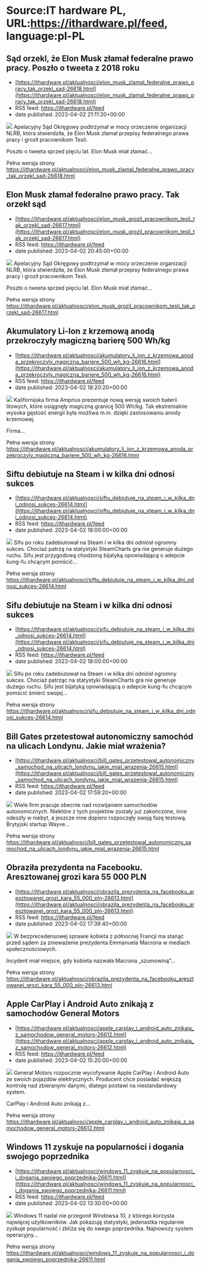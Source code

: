 # Source:IT hardware PL, URL:https://ithardware.pl/feed, language:pl-PL

## Sąd orzekl, że Elon Musk złamał federalne prawo pracy. Poszło o tweeta z 2018 roku
 - [https://ithardware.pl/aktualnosci/elon_musk_zlamal_federalne_prawo_pracy_tak_orzekl_sad-26618.html](https://ithardware.pl/aktualnosci/elon_musk_zlamal_federalne_prawo_pracy_tak_orzekl_sad-26618.html)
 - RSS feed: https://ithardware.pl/feed
 - date published: 2023-04-02 21:11:20+00:00

<img src="https://ithardware.pl/artykuly/min/26618_1.jpg" />            Apelacyjny Sąd Okręgowy podtrzymał w mocy orzeczenie organizacji NLRB, kt&oacute;ra stwierdziła, że Elon Musk złamał przepisy federalnego prawa pracy i groził pracownikom Tesli.

Poszło o tweeta sprzed pięciu lat. Elon Musk miał złamać...
            <p>Pełna wersja strony <a href="https://ithardware.pl/aktualnosci/elon_musk_zlamal_federalne_prawo_pracy_tak_orzekl_sad-26618.html">https://ithardware.pl/aktualnosci/elon_musk_zlamal_federalne_prawo_pracy_tak_orzekl_sad-26618.html</a></p>

## Elon Musk złamał federalne prawo pracy. Tak orzekł sąd
 - [https://ithardware.pl/aktualnosci/elon_musk_grozil_pracownikom_tesli_tak_orzekl_sad-26617.html](https://ithardware.pl/aktualnosci/elon_musk_grozil_pracownikom_tesli_tak_orzekl_sad-26617.html)
 - RSS feed: https://ithardware.pl/feed
 - date published: 2023-04-02 20:45:00+00:00

<img src="https://ithardware.pl/artykuly/min/26617_1.jpg" />            Apelacyjny Sąd Okręgowy podtrzymał w mocy orzeczenie organizacji NLRB, kt&oacute;ra stwierdziła, że Elon Musk złamał przepisy federalnego prawa pracy i groził pracownikom Tesli.

Poszło o tweeta sprzed pięciu lat. Elon Musk miał złamać...
            <p>Pełna wersja strony <a href="https://ithardware.pl/aktualnosci/elon_musk_grozil_pracownikom_tesli_tak_orzekl_sad-26617.html">https://ithardware.pl/aktualnosci/elon_musk_grozil_pracownikom_tesli_tak_orzekl_sad-26617.html</a></p>

## Akumulatory Li-Ion z krzemową anodą przekroczyły magiczną barierę 500 Wh/kg
 - [https://ithardware.pl/aktualnosci/akumulatory_li_ion_z_krzemowa_anoda_przekroczyly_magiczna_bariere_500_wh_kg-26616.html](https://ithardware.pl/aktualnosci/akumulatory_li_ion_z_krzemowa_anoda_przekroczyly_magiczna_bariere_500_wh_kg-26616.html)
 - RSS feed: https://ithardware.pl/feed
 - date published: 2023-04-02 18:20:20+00:00

<img src="https://ithardware.pl/artykuly/min/26616_1.jpg" />            Kalifornijska firma Amprius prezentuje nową wersję swoich baterii litowych, kt&oacute;re osiągnęły magiczną granicę 500 Wh/kg.&nbsp;Tak ekstremalnie wysoka gęstość energii była możliwa m.in. dzięki zastosowaniu anody krzemowej.

Firma...
            <p>Pełna wersja strony <a href="https://ithardware.pl/aktualnosci/akumulatory_li_ion_z_krzemowa_anoda_przekroczyly_magiczna_bariere_500_wh_kg-26616.html">https://ithardware.pl/aktualnosci/akumulatory_li_ion_z_krzemowa_anoda_przekroczyly_magiczna_bariere_500_wh_kg-26616.html</a></p>

## Siftu debiutuje na Steam i w kilka dni odnosi sukces
 - [https://ithardware.pl/aktualnosci/siftu_debiutuje_na_steam_i_w_kilka_dni_odnosi_sukces-26614.html](https://ithardware.pl/aktualnosci/siftu_debiutuje_na_steam_i_w_kilka_dni_odnosi_sukces-26614.html)
 - RSS feed: https://ithardware.pl/feed
 - date published: 2023-04-02 18:00:00+00:00

<img src="https://ithardware.pl/artykuly/min/26614_1.jpg" />            Sifu po roku zadebiutował na Steam i w kilka dni odni&oacute;sł ogromny sukces. Chociaż patrzą na statystyki SteamCharts gra nie generuje dużego ruchu. Sifu jest przygodową chodzoną bijatyką opowiadającą o adepcie kung-fu chcącym pomścić...
            <p>Pełna wersja strony <a href="https://ithardware.pl/aktualnosci/siftu_debiutuje_na_steam_i_w_kilka_dni_odnosi_sukces-26614.html">https://ithardware.pl/aktualnosci/siftu_debiutuje_na_steam_i_w_kilka_dni_odnosi_sukces-26614.html</a></p>

## Sifu debiutuje na Steam i w kilka dni odnosi sukces
 - [https://ithardware.pl/aktualnosci/sifu_debiutuje_na_steam_i_w_kilka_dni_odnosi_sukces-26614.html](https://ithardware.pl/aktualnosci/sifu_debiutuje_na_steam_i_w_kilka_dni_odnosi_sukces-26614.html)
 - RSS feed: https://ithardware.pl/feed
 - date published: 2023-04-02 18:00:00+00:00

<img src="https://ithardware.pl/artykuly/min/26614_1.jpg" />            Sifu po roku zadebiutował na Steam i w kilka dni odni&oacute;sł ogromny sukces. Chociaż patrząc na statystyki SteamCharts gra nie generuje dużego ruchu. Sifu jest bijatyką opowiadającą o adepcie kung-fu chcącym pomścić śmierć swojej...
            <p>Pełna wersja strony <a href="https://ithardware.pl/aktualnosci/sifu_debiutuje_na_steam_i_w_kilka_dni_odnosi_sukces-26614.html">https://ithardware.pl/aktualnosci/sifu_debiutuje_na_steam_i_w_kilka_dni_odnosi_sukces-26614.html</a></p>

## Bill Gates przetestował autonomiczny samochód na ulicach Londynu. Jakie miał wrażenia?
 - [https://ithardware.pl/aktualnosci/bill_gates_przetestowal_autonomiczny_samochod_na_ulicach_londynu_jakie_mial_wrazenia-26615.html](https://ithardware.pl/aktualnosci/bill_gates_przetestowal_autonomiczny_samochod_na_ulicach_londynu_jakie_mial_wrazenia-26615.html)
 - RSS feed: https://ithardware.pl/feed
 - date published: 2023-04-02 17:59:20+00:00

<img src="https://ithardware.pl/artykuly/min/26615_1.jpg" />            Wiele firm pracuje obecnie nad rozwijaniem samochod&oacute;w autonomicznych. Niekt&oacute;re z tych projekt&oacute;w zostały już zakończone, inne odeszły w niebyt, a jeszcze inne dopiero rozpoczęły swoją fazę testową. Brytyjski startup Wayve...
            <p>Pełna wersja strony <a href="https://ithardware.pl/aktualnosci/bill_gates_przetestowal_autonomiczny_samochod_na_ulicach_londynu_jakie_mial_wrazenia-26615.html">https://ithardware.pl/aktualnosci/bill_gates_przetestowal_autonomiczny_samochod_na_ulicach_londynu_jakie_mial_wrazenia-26615.html</a></p>

## Obraziła prezydenta na Facebooku. Aresztowanej grozi kara 55 000 PLN
 - [https://ithardware.pl/aktualnosci/obrazila_prezydenta_na_facebooku_aresztowanej_grozi_kara_55_000_pln-26613.html](https://ithardware.pl/aktualnosci/obrazila_prezydenta_na_facebooku_aresztowanej_grozi_kara_55_000_pln-26613.html)
 - RSS feed: https://ithardware.pl/feed
 - date published: 2023-04-02 17:39:40+00:00

<img src="https://ithardware.pl/artykuly/min/26613_1.jpg" />            W bezprecedensowej sprawie kobieta z p&oacute;łnocnej&nbsp;Francji&nbsp;ma stanąć przed sądem za znieważenie prezydenta Emmanuela Macrona w mediach społecznościowych.

Incydent miał miejsce, gdy kobieta nazwała Macrona &bdquo;szumowiną&rdquo;...
            <p>Pełna wersja strony <a href="https://ithardware.pl/aktualnosci/obrazila_prezydenta_na_facebooku_aresztowanej_grozi_kara_55_000_pln-26613.html">https://ithardware.pl/aktualnosci/obrazila_prezydenta_na_facebooku_aresztowanej_grozi_kara_55_000_pln-26613.html</a></p>

## Apple CarPlay i Android Auto znikają z samochodów General Motors
 - [https://ithardware.pl/aktualnosci/apple_carplay_i_android_auto_znikaja_z_samochodow_general_motors-26612.html](https://ithardware.pl/aktualnosci/apple_carplay_i_android_auto_znikaja_z_samochodow_general_motors-26612.html)
 - RSS feed: https://ithardware.pl/feed
 - date published: 2023-04-02 15:20:00+00:00

<img src="https://ithardware.pl/artykuly/min/26612_1.jpg" />            General Motors rozpocznie wycofywanie Apple CarPlay i Android Auto ze swoich pojazd&oacute;w elektrycznych. Producent chce posiadać większą kontrolę nad zbieranymi danymi, dlatego postawi na niestandardowy system.

CarPlay i Android Auto znikają z...
            <p>Pełna wersja strony <a href="https://ithardware.pl/aktualnosci/apple_carplay_i_android_auto_znikaja_z_samochodow_general_motors-26612.html">https://ithardware.pl/aktualnosci/apple_carplay_i_android_auto_znikaja_z_samochodow_general_motors-26612.html</a></p>

## Windows 11 zyskuje na popularności i dogania swojego poprzednika
 - [https://ithardware.pl/aktualnosci/windows_11_zyskuje_na_popularnosci_i_dogania_swojego_poprzednika-26611.html](https://ithardware.pl/aktualnosci/windows_11_zyskuje_na_popularnosci_i_dogania_swojego_poprzednika-26611.html)
 - RSS feed: https://ithardware.pl/feed
 - date published: 2023-04-02 13:30:00+00:00

<img src="https://ithardware.pl/artykuly/min/26611_1.jpg" />            Windows 11 nadal nie przegonił Windowsa 10, z kt&oacute;rego korzysta najwięcej użytkownik&oacute;w. Jak pokazują statystyki, jedenastka regularnie zyskuje popularność&nbsp;i zbliża się do swego poprzednika.&nbsp;Najnowszy system operacyjny...
            <p>Pełna wersja strony <a href="https://ithardware.pl/aktualnosci/windows_11_zyskuje_na_popularnosci_i_dogania_swojego_poprzednika-26611.html">https://ithardware.pl/aktualnosci/windows_11_zyskuje_na_popularnosci_i_dogania_swojego_poprzednika-26611.html</a></p>

